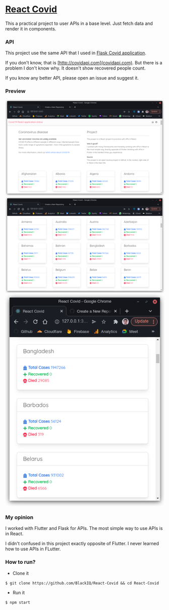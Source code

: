 # [React Covid](https://blackiq.github.io/React-Covid)

This a practical project to user APIs in a base level. Just fetch data and render it in components.

### API

This project use the same API that I used in [Flask Covid application](https://github.com/BlackIQ/Covid).

If you don't know, that is [http://covidapi.com](covidapi.com). But there is a problem I don't know why. It doesn't show recovered people count.

If you know any better API, please open an issue and suggest it.

### Preview

![Home](public/images/home.png)
![Items](public/images/items.png)
![Mobile](public/images/mobile.png)

### My opinion

I worked with Flutter and Flask for APIs. The most simple way to use APIs is in React.

I didn't confused in this project exactly opposite of Flutter. I never learned how to use APIs in FLutter.

### How to run?

- Clone it

```shell
$ git clone https://github.com/BlackIQ/React-Covid && cd React-Covid
```

- Run it

```shell
$ npm start
```